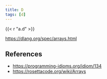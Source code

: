 ```yaml
---
title: D
tags: [d]
---
```


{{< r "a.d" >}}

<https://dlang.org/spec/arrays.html>

## References

- <https://programming-idioms.org/idiom/134>
- <https://rosettacode.org/wiki/Arrays>
